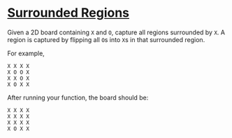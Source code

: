 # [Surrounded Regions](https://leetcode.com/problems/surrounded-regions/description/)

Given a 2D board containing `X` and `O`, capture all regions surrounded by `X`.
A region is captured by flipping all `O`s into `X`s in that surrounded region.

For example,

```
X X X X
X O O X
X X O X
X O X X
```

After running your function, the board should be:

```
X X X X
X X X X
X X X X
X O X X
```
